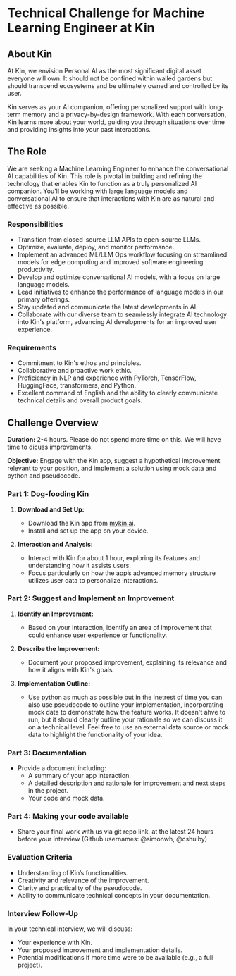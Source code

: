 # Technical Challenge for Machine Learning Engineer at Kin

## About Kin
At Kin, we envision Personal AI as the most significant digital asset everyone will own. It should not be confined within walled gardens but should transcend ecosystems and be ultimately owned and controlled by its user.

Kin serves as your AI companion, offering personalized support with long-term memory and a privacy-by-design framework. With each conversation, Kin learns more about your world, guiding you through situations over time and providing insights into your past interactions.

## The Role
We are seeking a Machine Learning Engineer to enhance the conversational AI capabilities of Kin. This role is pivotal in building and refining the technology that enables Kin to function as a truly personalized AI companion. You'll be working with large language models and conversational AI to ensure that interactions with Kin are as natural and effective as possible.

### Responsibilities
- Transition from closed-source LLM APIs to open-source LLMs.
- Optimize, evaluate, deploy, and monitor performance.
- Implement an advanced ML/LLM Ops workflow focusing on streamlined models for edge computing and improved software engineering productivity.
- Develop and optimize conversational AI models, with a focus on large language models.
- Lead initiatives to enhance the performance of language models in our primary offerings.
- Stay updated and communicate the latest developments in AI.
- Collaborate with our diverse team to seamlessly integrate AI technology into Kin's platform, advancing AI developments for an improved user experience.

### Requirements
- Commitment to Kin's ethos and principles.
- Collaborative and proactive work ethic.
- Proficiency in NLP and experience with PyTorch, TensorFlow, HuggingFace, transformers, and Python.
- Excellent command of English and the ability to clearly communicate technical details and overall product goals.

## Challenge Overview

**Duration:** 2-4 hours. Please do not spend more time on this. We will have time to dicuss improvements.

**Objective:** Engage with the Kin app, suggest a hypothetical improvement relevant to your position, and implement a solution using mock data and python and pseudocode.

### Part 1: Dog-fooding Kin
1. **Download and Set Up:**
   - Download the Kin app from [mykin.ai](https://mykin.ai).
   - Install and set up the app on your device.

2. **Interaction and Analysis:**
   - Interact with Kin for about 1 hour, exploring its features and understanding how it assists users.
   - Focus particularly on how the app’s advanced memory structure utilizes user data to personalize interactions.

### Part 2: Suggest and Implement an Improvement
1. **Identify an Improvement:**
   - Based on your interaction, identify an area of improvement that could enhance user experience or functionality.

2. **Describe the Improvement:**
   - Document your proposed improvement, explaining its relevance and how it aligns with Kin's goals.

3. **Implementation Outline:**
   - Use python as much as possible but in the inetrest of time you can also use pseudocode to outline your implementation, incorporating mock data to demonstrate how the feature works. It doesn't ahve to run, but it should clearly outline your rationale so we can discuss it on a technical level. Feel free to use an external data source or mock data to highlight the functionality of your idea.

### Part 3: Documentation
- Provide a document including:
  - A summary of your app interaction.
  - A detailed description and rationale for improvement and next steps in the project.
  - Your code and mock data.

### Part 4: Making your code available
- Share your final work with us via git repo link, at the latest 24 hours before your interview (Github usernames: @simonwh, @cshulby)

### Evaluation Criteria
- Understanding of Kin’s functionalities.
- Creativity and relevance of the improvement.
- Clarity and practicality of the pseudocode.
- Ability to communicate technical concepts in your documentation.

### Interview Follow-Up
In your technical interview, we will discuss:
- Your experience with Kin.
- Your proposed improvement and implementation details.
- Potential modifications if more time were to be available (e.g., a full project).



